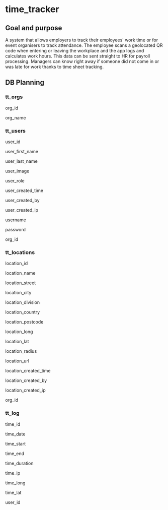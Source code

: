 # time_tracker
## Goal and purpose
A system that allows employers to track their employees' work time or for event organisers to track attendance. The employee scans a geolocated QR code when entering or leaving the workplace and the app logs and calculates work hours. This data can be sent straight to HR for payroll processing. Managers can know right away if someone did not come in or was late for work thanks to time sheet tracking.


## DB Planning
### tt_orgs

org_id

org_name


### tt_users

user_id

user_first_name

user_last_name

user_image

user_role

user_created_time

user_created_by

user_created_ip

username

password

org_id


### tt_locations

location_id

location_name

location_street

location_city

location_division

location_country

location_postcode

location_long

location_lat

location_radius

location_url

location_created_time

location_created_by

location_created_ip

org_id


### tt_log

time_id

time_date

time_start

time_end

time_duration

time_ip

time_long

time_lat

user_id

